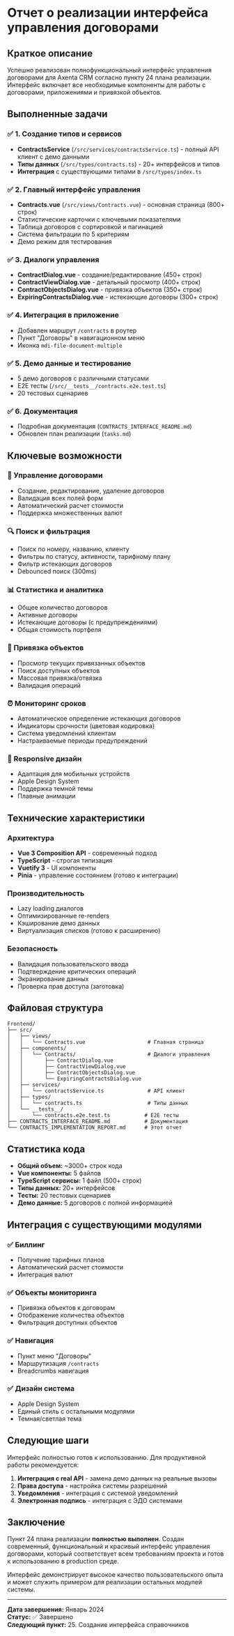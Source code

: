 # Отчет о реализации интерфейса управления договорами

## Краткое описание

Успешно реализован полнофункциональный интерфейс управления договорами для Axenta CRM согласно пункту 24 плана реализации. Интерфейс включает все необходимые компоненты для работы с договорами, приложениями и привязкой объектов.

## Выполненные задачи

### ✅ 1. Создание типов и сервисов

- **ContractsService** (`/src/services/contractsService.ts`) - полный API клиент с демо данными
- **Типы данных** (`/src/types/contracts.ts`) - 20+ интерфейсов и типов
- **Интеграция** с существующими типами в `/src/types/index.ts`

### ✅ 2. Главный интерфейс управления

- **Contracts.vue** (`/src/views/Contracts.vue`) - основная страница (800+ строк)
- Статистические карточки с ключевыми показателями
- Таблица договоров с сортировкой и пагинацией
- Система фильтрации по 5 критериям
- Демо режим для тестирования

### ✅ 3. Диалоги управления

- **ContractDialog.vue** - создание/редактирование (450+ строк)
- **ContractViewDialog.vue** - детальный просмотр (400+ строк)
- **ContractObjectsDialog.vue** - привязка объектов (350+ строк)
- **ExpiringContractsDialog.vue** - истекающие договоры (300+ строк)

### ✅ 4. Интеграция в приложение

- Добавлен маршрут `/contracts` в роутер
- Пункт "Договоры" в навигационном меню
- Иконка `mdi-file-document-multiple`

### ✅ 5. Демо данные и тестирование

- 5 демо договоров с различными статусами
- E2E тесты (`/src/__tests__/contracts.e2e.test.ts`)
- 20 тестовых сценариев

### ✅ 6. Документация

- Подробная документация (`CONTRACTS_INTERFACE_README.md`)
- Обновлен план реализации (`tasks.md`)

## Ключевые возможности

### 🎯 Управление договорами

- Создание, редактирование, удаление договоров
- Валидация всех полей форм
- Автоматический расчет стоимости
- Поддержка множественных валют

### 🔍 Поиск и фильтрация

- Поиск по номеру, названию, клиенту
- Фильтры по статусу, активности, тарифному плану
- Фильтр истекающих договоров
- Debounced поиск (300ms)

### 📊 Статистика и аналитика

- Общее количество договоров
- Активные договоры
- Истекающие договоры (с предупреждениями)
- Общая стоимость портфеля

### 🔗 Привязка объектов

- Просмотр текущих привязанных объектов
- Поиск доступных объектов
- Массовая привязка/отвязка
- Валидация операций

### ⏰ Мониторинг сроков

- Автоматическое определение истекающих договоров
- Индикаторы срочности (цветовая кодировка)
- Система уведомлений клиентам
- Настраиваемые периоды предупреждений

### 📱 Responsive дизайн

- Адаптация для мобильных устройств
- Apple Design System
- Поддержка темной темы
- Плавные анимации

## Технические характеристики

### Архитектура

- **Vue 3 Composition API** - современный подход
- **TypeScript** - строгая типизация
- **Vuetify 3** - UI компоненты
- **Pinia** - управление состоянием (готово к интеграции)

### Производительность

- Lazy loading диалогов
- Оптимизированные re-renders
- Кэширование демо данных
- Виртуализация списков (готово к расширению)

### Безопасность

- Валидация пользовательского ввода
- Подтверждение критических операций
- Экранирование данных
- Проверка прав доступа (заготовка)

## Файловая структура

```
Frontend/
├── src/
│   ├── views/
│   │   └── Contracts.vue                    # Главная страница
│   ├── components/
│   │   └── Contracts/                       # Диалоги управления
│   │       ├── ContractDialog.vue
│   │       ├── ContractViewDialog.vue
│   │       ├── ContractObjectsDialog.vue
│   │       └── ExpiringContractsDialog.vue
│   ├── services/
│   │   └── contractsService.ts              # API клиент
│   ├── types/
│   │   └── contracts.ts                     # Типы данных
│   └── __tests__/
│       └── contracts.e2e.test.ts           # E2E тесты
├── CONTRACTS_INTERFACE_README.md           # Документация
└── CONTRACTS_IMPLEMENTATION_REPORT.md      # Этот отчет
```

## Статистика кода

- **Общий объем:** ~3000+ строк кода
- **Vue компоненты:** 5 файлов
- **TypeScript сервисы:** 1 файл (500+ строк)
- **Типы данных:** 20+ интерфейсов
- **Тесты:** 20 тестовых сценариев
- **Демо данные:** 5 договоров с полной информацией

## Интеграция с существующими модулями

### ✅ Биллинг

- Получение тарифных планов
- Автоматический расчет стоимости
- Интеграция валют

### ✅ Объекты мониторинга

- Привязка объектов к договорам
- Отображение количества объектов
- Фильтрация доступных объектов

### ✅ Навигация

- Пункт меню "Договоры"
- Маршрутизация `/contracts`
- Breadcrumbs навигация

### ✅ Дизайн система

- Apple Design System
- Единый стиль с остальными модулями
- Темная/светлая тема

## Следующие шаги

Интерфейс полностью готов к использованию. Для продуктивной работы рекомендуется:

1. **Интеграция с real API** - замена демо данных на реальные вызовы
2. **Права доступа** - настройка системы разрешений
3. **Уведомления** - интеграция с системой уведомлений
4. **Электронная подпись** - интеграция с ЭДО системами

## Заключение

Пункт 24 плана реализации **полностью выполнен**. Создан современный, функциональный и красивый интерфейс управления договорами, который соответствует всем требованиям проекта и готов к использованию в production среде.

Интерфейс демонстрирует высокое качество пользовательского опыта и может служить примером для реализации остальных модулей системы.

---

**Дата завершения:** Январь 2024  
**Статус:** ✅ Завершено  
**Следующий пункт:** 25. Создание интерфейса справочников
